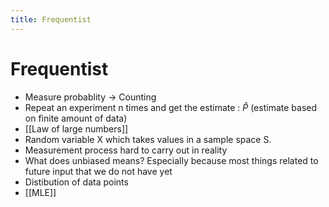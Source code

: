 ```yaml
---
title: Frequentist
---
```


# Frequentist
- Measure probablity -> Counting
- Repeat an experiment n times and get the estimate : $\hat P$  (estimate based on finite amount of data)
- [[Law of large numbers]]
- Random variable X which takes values in a sample space S. 
- Measurement process hard to carry out in reality
- What does unbiased means? Especially because most things related to future input that we do not have yet
- Distibution of data points
- [[MLE]]






















